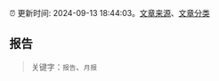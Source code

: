 :alarm_clock: 更新时间: 2024-09-13 18:44:03。[文章来源](/README.md)、[文章分类](/TAGS.md)

## 报告


> 关键字：`报告`、`月报`



